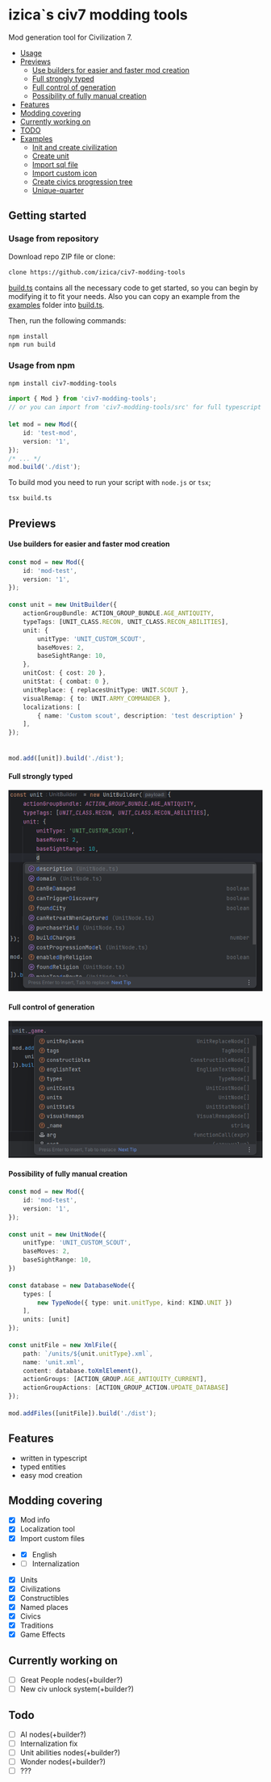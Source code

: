 # izica`s civ7 modding tools
Mod generation tool for Civilization 7.

- [Usage](#usage)
- [Previews](#previews)
    - [Use builders for easier and faster mod creation](#use-builders-for-easy-and-faster-mod-creating)
    - [Full strongly typed](#full-strongly-typed)
    - [Full control of generation](#full-control-of-generation)
    - [Possibility of fully manual creation](#possibility-of-full-manually-creation)
- [Features](#features)
- [Modding covering](#modding-covering)
- [Currently working on](#currently-working-on)
- [TODO](#todo)
- [Examples](https://github.com/izica/civ7-modding-tools/tree/main/examples)
    - [Init and create civilization](https://github.com/izica/civ7-modding-tools/blob/main/examples/civilization.ts)
    - [Create unit](https://github.com/izica/civ7-modding-tools/blob/main/examples/unit.ts)
    - [Import sql file](https://github.com/izica/civ7-modding-tools/blob/main/examples/import-sql-file.ts)
    - [Import custom icon](https://github.com/izica/civ7-modding-tools/blob/main/examples/import-custom-icon.ts)
    - [Create civics progression tree](https://github.com/izica/civ7-modding-tools/blob/main/examples/progression-tree.ts)
    - [Unique-quarter](https://github.com/izica/civ7-modding-tools/blob/main/examples/unique-quarter.ts)

## Getting started

### Usage from repository
Download repo ZIP file or clone:

```bash
clone https://github.com/izica/civ7-modding-tools
```

[build.ts](https://github.com/izica/civ7-modding-tools/blob/main/build.ts) contains all the necessary code to get started, so you can begin by modifying it to fit your needs.
Also you can copy an example from the [examples](https://github.com/izica/civ7-modding-tools/tree/main/examples) folder into [build.ts](https://github.com/izica/civ7-modding-tools/blob/main/build.ts).

Then, run the following commands:

```bash
npm install
npm run build
```

### Usage from npm

```bash
npm install civ7-modding-tools
```

```typescript
import { Mod } from 'civ7-modding-tools';
// or you can import from 'civ7-modding-tools/src' for full typescript source

let mod = new Mod({
    id: 'test-mod',
    version: '1',
});
/* ... */
mod.build('./dist');
```

To build mod you need to run your script with `node.js` or `tsx`;
```bash
tsx build.ts
```


## Previews
#### Use builders for easier and faster mod creation
```typescript
const mod = new Mod({
    id: 'mod-test',
    version: '1',
});

const unit = new UnitBuilder({
    actionGroupBundle: ACTION_GROUP_BUNDLE.AGE_ANTIQUITY,
    typeTags: [UNIT_CLASS.RECON, UNIT_CLASS.RECON_ABILITIES],
    unit: {
        unitType: 'UNIT_CUSTOM_SCOUT',
        baseMoves: 2,
        baseSightRange: 10,
    },
    unitCost: { cost: 20 },
    unitStat: { combat: 0 },
    unitReplace: { replacesUnitType: UNIT.SCOUT },
    visualRemap: { to: UNIT.ARMY_COMMANDER },
    localizations: [
        { name: 'Custom scout', description: 'test description' }
    ],
});


mod.add([unit]).build('./dist');
```

#### Full strongly typed
![Typed](previews/typed.png)

#### Full control of generation
![Controllable](previews/controllable.png)

#### Possibility of fully manual creation
```typescript
const mod = new Mod({
    id: 'mod-test',
    version: '1',
});

const unit = new UnitNode({
    unitType: 'UNIT_CUSTOM_SCOUT',
    baseMoves: 2,
    baseSightRange: 10,
})

const database = new DatabaseNode({
    types: [
        new TypeNode({ type: unit.unitType, kind: KIND.UNIT })
    ],
    units: [unit]
});

const unitFile = new XmlFile({
    path: `/units/${unit.unitType}.xml`,
    name: 'unit.xml',
    content: database.toXmlElement(),
    actionGroups: [ACTION_GROUP.AGE_ANTIQUITY_CURRENT],
    actionGroupActions: [ACTION_GROUP_ACTION.UPDATE_DATABASE]
});

mod.addFiles([unitFile]).build('./dist');
```

## Features
* written in typescript
* typed entities
* easy mod creation

## Modding covering
- [x] Mod info
- [x] Localization tool
- [x] Import custom files
- - [x] English
- - [ ] Internalization
- [x] Units
- [x] Civilizations
- [x] Constructibles
- [x] Named places
- [x] Civics
- [x] Traditions
- [x] Game Effects

## Currently working on
- [ ] Great People nodes(+builder?)
- [ ] New civ unlock system(+builder?)

## Todo
- [ ] AI nodes(+builder?)
- [ ] Internalization fix
- [ ] Unit abilities nodes(+builder?)
- [ ] Wonder nodes(+builder?)
- [ ] ???
